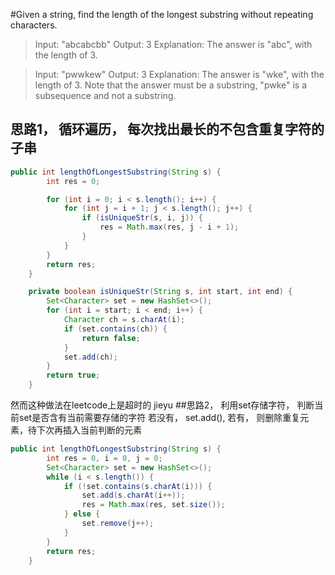 #Given a string, find the length of the longest substring without repeating characters.

> Input: "abcabcbb"
  Output: 3 
  Explanation: The answer is "abc", with the length of 3. 
  
> Input: "pwwkew"
  Output: 3
  Explanation: The answer is "wke", with the length of 3. 
               Note that the answer must be a substring, "pwke" is a subsequence and not a substring.
               
               
## 思路1， 循环遍历， 每次找出最长的不包含重复字符的子串
```java
public int lengthOfLongestSubstring(String s) {
        int res = 0;

        for (int i = 0; i < s.length(); i++) {
            for (int j = i + 1; j < s.length(); j++) {
                if (isUniqueStr(s, i, j)) {
                    res = Math.max(res, j - i + 1);
                }
            }
        }
        return res;
    }

    private boolean isUniqueStr(String s, int start, int end) {
        Set<Character> set = new HashSet<>();
        for (int i = start; i < end; i++) {
            Character ch = s.charAt(i);
            if (set.contains(ch)) {
                return false;
            }
            set.add(ch);
        }
        return true;
    }
``` 
然而这种做法在leetcode上是超时的
jieyu
##思路2， 利用set存储字符， 判断当前set是否含有当前需要存储的字符
若没有， set.add(),
若有， 则删除重复元素，待下次再插入当前判断的元素
```java
public int lengthOfLongestSubstring(String s) {
        int res = 0, i = 0, j = 0;
        Set<Character> set = new HashSet<>();
        while (i < s.length()) {
            if (!set.contains(s.charAt(i))) {
                set.add(s.charAt(i++));
                res = Math.max(res, set.size());
            } else {
                set.remove(j++);
            }
        }
        return res;
    }
```